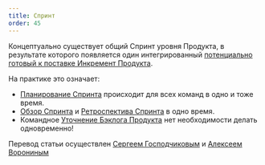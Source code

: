 ```yaml
---
title: Спринт
order: 45
---
```


Концептуально существует общий Спринт уровня Продукта, в результате которого появляется один интегрированный [потенциально готовый к поставке Инкремент Продукта](potentially-shippable-product-increment.html).

На практике это означает:

* [Планирование Спринта](sprint-planning-one.html) происходит для всех команд в одно и тоже время.
* [Обзор Спринта](sprint-review.html) и [Ретроспектива Спринта](retrospective.html) в одно время.
* Командное [Уточнение Бэклога Продукта](product-backlog-refinement.html) нет необходимости делать одновременно!

Перевод статьи осуществлен [Сергеем Господчиковым](https://less.works/ru/profiles/sergey-gospodchikov) и [Алексеем Ворониным](https://facebook.com/agileinjection)
